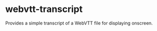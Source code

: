 webvtt-transcript
=================

Provides a simple transcript of a WebVTT file for displaying onscreen.